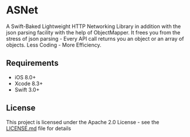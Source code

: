 # ASNet

A Swift-Baked Lightweight HTTP Networking Library in addition with the json parsing facility with the help of ObjectMapper. It frees you from the stress of json parsing - Every API call returns you an object or an array of objects. Less Coding - More Efficiency.

## Requirements

- iOS 8.0+
- Xcode 8.3+
- Swift 3.0+

## License

This project is licensed under the Apache 2.0 License - see the [LICENSE.md](https://github.com/Medium/opensource/blob/master/apache-license-2.0.md) file for details
